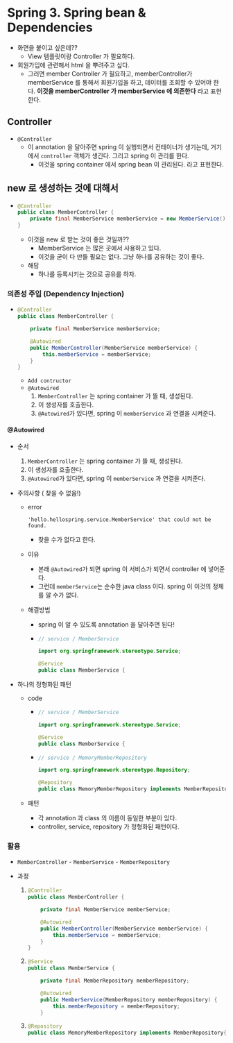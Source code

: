 # Spring 3. Spring bean & Dependencies

- 화면을 붙이고 싶은데??
  - View 템플릿이랑 Controller 가 필요하다.
- 회원가입에 관련해서 html 을 뿌려주고 싶다.
  - 그러면 member Controller 가 필요하고, memberController가 memberService 를 통해서 회원가입을 하고, 데이터를 조회할 수 있어야 한다.
    **이것을 memberController 가 memberService 에 의존한다** 라고 표현한다.



## Controller

- `@Controller`
  - 이 annotation 을  달아주면 spring 이 실행되면서 컨테이너가 생기는데, 거기에서 `controller` 객체가 생긴다. 그리고 spring 이 관리를 한다.
    - 이것을 spring container 에서 spring bean 이 관리된다. 라고 표현한다.



## new 로 생성하는 것에 대해서

- ```java
  @Controller
  public class MemberController {
      private final MemberService memberService = new MemberService();
  }
  ```

  - 이것을 new 로 받는 것이 좋은 것일까??
    - MemberService 는 많은 곳에서 사용하고 있다.
    - 이것을 굳이 다 만들 필요는 없다. 그냥 하나를 공유하는 것이 좋다.
  - 해답
    - 하나를 등록시키는 것으로 공유를 하자.



### 의존성 주입 (Dependency Injection)

- ```java
  @Controller
  public class MemberController {
  
      private final MemberService memberService;
  
      @Autowired
      public MemberController(MemberService memberService) {
          this.memberService = memberService;
      }
  }
  ```

  - `Add contructor`
  - `@Autowired`
    1. `MemberController` 는 spring container 가 뜰 때, 생성된다.
    2. 이 생성자를 호출한다.
    3. `@Autowired`가 있다면, spring 이 `memberService`  과 연결을 시켜준다.



#### @Autowired

- 순서

  1. `MemberController` 는 spring container 가 뜰 때, 생성된다.
  2. 이 생성자를 호출한다.
  3. `@Autowired`가 있다면, spring 이 `memberService`  과 연결을 시켜준다.

- 주의사항 ( 찾을 수 없음!)

  - error

    ```console
    'hello.hellospring.service.MemberService' that could not be found.
    ```

    - 찾을 수가 없다고 한다.

  - 이유

    - 본래 `@Autowired`가 되면 spring 이 서비스가 되면서 controller 에 넣어준다.
    - 그런데 `memberService`는 순수한 java class 이다.
      spring 이 이것의 정체를 알 수가 없다.

  - 해결방법

    - spring 이 알 수 있도록 annotation 을 달아주면 된다!

    - ```java
      // service / MemberService
      
      import org.springframework.stereotype.Service;
      
      @Service
      public class MemberService {
      ```

- 하나의 정형화된 패턴

  - code

    - ```java
      // service / MemberService
      
      import org.springframework.stereotype.Service;
      
      @Service
      public class MemberService {
      ```

    - ```java
      // service / MemoryMemberRepository
      
      import org.springframework.stereotype.Repository;
      
      @Repository
      public class MemoryMemberRepository implements MemberRepository{
      ```

  - 패턴
    - 각 annotation 과 class 의 이름이 동일한 부분이 있다.
    - controller, service, repository 가 정형화된 패턴이다.



### 활용

- `MemberController` - `MemberService` - `MemberRepository`

- 과정

  1. ```java
     @Controller
     public class MemberController {
     
         private final MemberService memberService;
     
         @Autowired
         public MemberController(MemberService memberService) {
             this.memberService = memberService;
         }
     }
     ```

  2. ```java
     @Service
     public class MemberService {
     
         private final MemberRepository memberRepository;
     
         @Autowired
         public MemberService(MemberRepository memberRepository) {
             this.memberRepository = memberRepository;
         }
     ```

  3. ```java
     @Repository
     public class MemoryMemberRepository implements MemberRepository{
     ```

